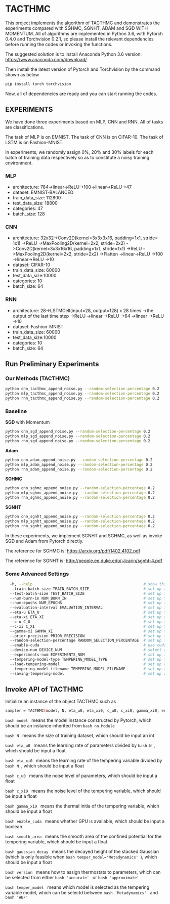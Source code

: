 # TACTHMC

This project implements the algorithm of TACTHMC and demonstrates the experiments compared with SGHMC, SGNHT, ADAM and SGD WITH MOMENTUM. All of algorithms are implemented in Python 3.6, with Pytorch 0.4.0 and Torchvision 0.2.1, so please install the relevant dependencies before running the codes or invoking the functions.

The suggested solution is to install Anaconda Python 3.6 version: https://www.anaconda.com/download/.

Then install the latest version of Pytorch and Torchvision by the command shown as below
```bash
pip install torch torchvision
```

Now, all of dependencies are ready and you can start running the codes.


## EXPERIMENTS

We have done three experiments based on MLP, CNN and RNN. All of tasks are classifications.

The task of MLP is on EMNIST. The task of CNN is on CIFAR-10. The task of LSTM is on Fashion-MNIST.

In experiments, we randomly assign 0%, 20% and 30% labels for each batch of training data respectively so as to constitute a noisy training environment.


### MLP

- architecture: 784->linear->ReLU->100->linear->ReLU->47
- dataset: EMNIST-BALANCED
- train_data_size: 112800
- test_data_size: 18800
- categories: 47
- batch_size: 128


### CNN
- architecture: 32x32->Conv2D(kernel=3x3x3x16, padding=1x1, stride= 1x1)
                ->ReLU
                ->MaxPooling2D(kernel=2x2, stride=2x2)
                ->Conv2D(kernel=3x3x16x16, padding=1x1, stride=1x1)
                ->ReLU
                ->MaxPooling2D(kernel=2x2, stride=2x2)
                ->Flatten
                ->linear->ReLU
                ->100
                ->linear->ReLU
                ->10        
- dataset: CIFAR-10
- train_data_size: 60000
- test_data_size:10000
- categories: 10
- batch_size: 64


### RNN
- architecture: 28->LSTMCell(input=28, output=128) x 28 times
                ->the output of the last time step
                ->ReLU
                ->linear
                ->ReLU
                ->64
                ->linear
                ->ReLU
                ->10           
- dataset: Fashion-MNIST
- train_data_size: 60000
- test_data_size:10000
- categories: 10
- batch_size: 64


## Run Preliminary Experiments

### Our Methods (TACTHMC)
```bash
python cnn_tacthmc_append_noise.py --random-selection-percentage 0.2
python mlp_tacthmc_append_noise.py --random-selection-percentage 0.2
python rnn_tacthmc_append_noise.py --random-selection-percentage 0.2
```

### Baseline

**SGD** with Momentum
```bash
python cnn_sgd_append_noise.py --random-selection-percentage 0.2
python mlp_sgd_append_noise.py --random-selection-percentage 0.2
python rnn_sgd_append_noise.py --random-selection-percentage 0.2
```

**Adam**
```bash
python cnn_adam_append_noise.py --random-selection-percentage 0.2
python mlp_adam_append_noise.py --random-selection-percentage 0.2
python rnn_adam_append_noise.py --random-selection-percentage 0.2
```

**SGHMC**
```bash
python cnn_sghmc_append_noise.py --random-selection-percentage 0.2
python mlp_sghmc_append_noise.py --random-selection-percentage 0.2
python rnn_sghmc_append_noise.py --random-selection-percentage 0.2
```

**SGNHT**
```bash
python cnn_sgnht_append_noise.py --random-selection-percentage 0.2
python mlp_sgnht_append_noise.py --random-selection-percentage 0.2
python rnn_sgnht_append_noise.py --random-selection-percentage 0.2
```

In these experiments, we implement SGNHT and SGHMC, as well as invoke SGD and Adam from Pytorch directly.

The reference for SGHMC is: https://arxiv.org/pdf/1402.4102.pdf

The reference for SGNHT is: http://people.ee.duke.edu/~lcarin/sgnht-4.pdf

### Some Advanced Settings
```bash
  -h, --help                                                 # show this help message and exit
  --train-batch-size TRAIN_BATCH_SIZE                        # set up the training batch size (int)
  --test-batch-size TEST_BATCH_SIZE                          # set up the test batch size (please set the size of the whole test data) (int)
  --num-burn-in NUM_BURN_IN                                  # set up the number of iterations of burn-in (int)
  --num-epochs NUM_EPOCHS                                    # set up the total number of epochs for training (int)
  --evaluation-interval EVALUATION_INTERVAL                  # set up the interval of evaluation (int)
  --eta-u ETA_U                                              # set up the learning rate of parameters, which should be divided by the size of the whole training dataset (float)
  --eta-xi ETA_XI                                            # set up the learning rate of the tempering variable which is similar to that of parameters (float)
  --c-u C_U                                                  # set up the noise level of parameters (float)
  --c-xi C_XI                                                # set up the noise level of the tempering variable (float)
  --gamma-xi GAMMA_XI                                        # set up the value of thermal initia (float)
  --prior-precision PRIOR_PRECISION                          # set up the penalizer of L2-norm (float)
  --random-selection-percentage RANDOM_SELECTION_PERCENTAGE  # set up the percentage of random assignment on labels (float)
  --enable-cuda                                              # use cuda if available (action=true)
  --device-num DEVICE_NUM                                    # select an appropriate GPU for usage (int)
  --experiments-num EXPERIMENTS_NUM                          # set up the label for the experiment (int)
  --tempering-model-type TEMPERING_MODEL_TYPE                # set up the model type for the tempering variable (1 for Metadynamics/2 for ABF) (int)
  --load-tempering-model                                     # set up whether necessarily load pre-trained tempering model (action=true)
  --tempering-model-filename TEMPERING_MODEL_FILENAME        # set up the tempering model filename (int)
  --saving-tempering-model                                   # set up whether it is necessary to save the tempering model   
```

## Invoke API of TACTHMC

Initialize an instance of the object TACTHMC such as
```bash
sampler = TACTHMC(model, N, eta_u0, eta_xi0, c_u0, c_xi0, gamma_xi0, enable_cuda, smooth_area=0.1, gaussian_decay=1e-3, version='accurate', temper_model='Metadynamics')
```

```bash model ``` means the model instance constructed by Pytorch, which should be an instance inherited from ```bash nn.Module```

```bash N ``` means the size of training dataset, which should be input an int

```bash eta_u0 ``` means the learning rate of parameters divided by ```bash N ```, which should be input a float

```bash eta_xi0 ``` means the learning rate of the tempering variable divided by ```bash N ```, which should be input a float

```bash c_u0 ``` means the noise level of parameters, which should be input a float

```bash c_xi0 ``` means the noise level of the tempering variable, which should be input a float

```bash gamma_xi0 ``` means the thermal initia of the tempering variable, which should be input a float

```bash enable_cuda ``` means whether GPU is available, which should be input a boolean

```bash smooth_area ``` means the smooth area of the confined potential for the tempering variable, which should be input a float

```bash gaussian_decay ``` means the decayed height of the stacked Gaussian (which is only feasible when ```bash temper_model='Metadynamics' ```), which should be input a float

```bash version ``` means how to assign thermostats to parameters, which can be selected from either ```bash 'accurate' ``` or ```bash 'approximate' ```

```bash temper_model ``` means which model is selected as the tempering variable model, which can be selectd between ```bash 'Metadynamics' ``` and ```bash 'ABF' ```
